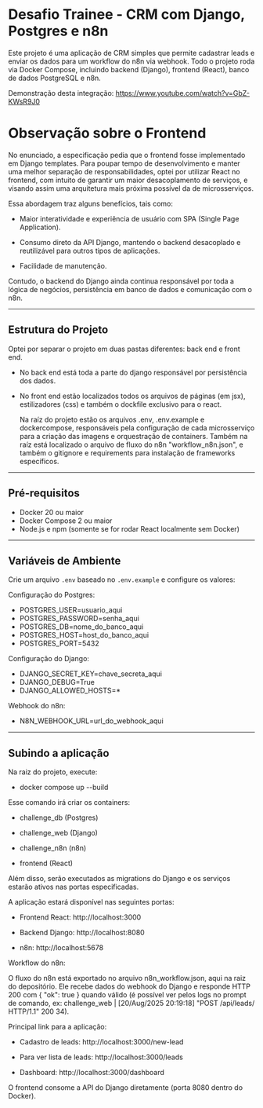 # Desafio Trainee - CRM com Django, Postgres e n8n

Este projeto é uma aplicação de CRM simples que permite cadastrar leads e enviar os dados para um workflow do n8n via webhook. Todo o projeto roda via Docker Compose, incluindo backend (Django), frontend (React), banco de dados PostgreSQL e n8n.

Demonstração desta integração: https://www.youtube.com/watch?v=GbZ-KWsR9J0 

# Observação sobre o Frontend

No enunciado, a especificação pedia que o frontend fosse implementado em Django templates. Para poupar tempo de desenvolvimento e manter uma melhor separação de responsabilidades, optei por utilizar React no frontend, com intuito de garantir um maior desacoplamento de serviços, e visando assim uma arquitetura mais próxima possível da de microsserviços.

Essa abordagem traz alguns benefícios, tais como:

- Maior interatividade e experiência de usuário com SPA (Single Page Application).

- Consumo direto da API Django, mantendo o backend desacoplado e reutilizável para outros tipos de aplicações.

- Facilidade de manutenção.

Contudo, o backend do Django ainda continua responsável por toda a lógica de negócios, persistência em banco de dados e comunicação com o n8n.

---

## Estrutura do Projeto

Optei por separar o projeto em duas pastas diferentes: back end e front end. 
- No back end está toda a parte do django responsável por persistência dos dados.
- No front end estão localizados todos os arquivos de páginas (em jsx), estilizadores (css) e também o dockfile exclusivo para o react.

  Na raíz do projeto estão os arquivos .env, .env.example e dockercompose, responsáveis pela configuração de cada microsserviço para a criação das imagens e orquestração de containers. Também na raíz está localizado o arquivo de fluxo do n8n "workflow_n8n.json", e também o gitignore e requirements para instalação de frameworks específicos.  

---

## Pré-requisitos

- Docker 20 ou maior
- Docker Compose 2 ou maior
- Node.js e npm (somente se for rodar React localmente sem Docker)

---

## Variáveis de Ambiente

Crie um arquivo `.env` baseado no `.env.example` e configure os valores:

Configuração do Postgres:
- POSTGRES_USER=usuario_aqui
- POSTGRES_PASSWORD=senha_aqui
- POSTGRES_DB=nome_do_banco_aqui
- POSTGRES_HOST=host_do_banco_aqui
- POSTGRES_PORT=5432

Configuração do Django:
- DJANGO_SECRET_KEY=chave_secreta_aqui
- DJANGO_DEBUG=True
- DJANGO_ALLOWED_HOSTS=*

Webhook do n8n:
- N8N_WEBHOOK_URL=url_do_webhook_aqui

---

## Subindo a aplicação

Na raiz do projeto, execute:

- docker compose up --build

Esse comando irá criar os containers:

  - challenge_db (Postgres)
  
  - challenge_web (Django)
  
  - challenge_n8n (n8n)
  
  - frontend (React)

Além disso, serão executados as migrations do Django e os serviços estarão ativos nas portas especificadas.

A aplicação estará disponível nas seguintes portas:

- Frontend React: http://localhost:3000

- Backend Django: http://localhost:8080

- n8n: http://localhost:5678

Workflow do n8n:

O fluxo do n8n está exportado no arquivo n8n_workflow.json, aqui na raiz do depositório. Ele recebe dados do webhook do Django e responde HTTP 200 com { "ok": true } quando válido (é possível ver pelos logs no prompt de comando, ex: challenge_web  | [20/Aug/2025 20:19:18] "POST /api/leads/ HTTP/1.1" 200 34).


Principal link para a aplicação:
- Cadastro de leads: http://localhost:3000/new-lead

- Para ver lista de leads: http://localhost:3000/leads

- Dashboard: http://localhost:3000/dashboard

O frontend consome a API do Django diretamente (porta 8080 dentro do Docker).


